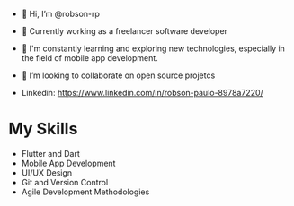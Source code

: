 - 👋 Hi, I’m @robson-rp
- 💼 Currently working as a freelancer software developer
- 🌱 I'm constantly learning and exploring new technologies, especially in the field of mobile app development.
- 💞️ I’m looking to collaborate on open source projetcs

- Linkedin: https://www.linkedin.com/in/robson-paulo-8978a7220/

# My Skills

- Flutter and Dart
- Mobile App Development
- UI/UX Design
- Git and Version Control
- Agile Development Methodologies

<!---
robson-rp/robson-rp is a ✨ special ✨ repository because its `README.md` (this file) appears on your GitHub profile.
You can click the Preview link to take a look at your changes.
--->
